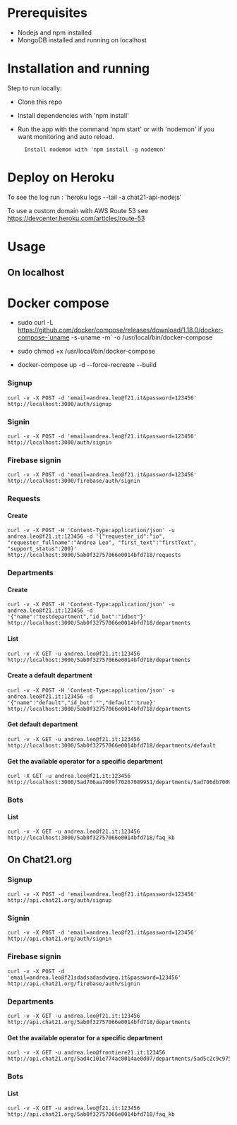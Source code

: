 # Prerequisites

* Nodejs and npm installed 
* MongoDB installed and running on localhost

# Installation and running
Step to run locally:

* Clone this repo
* Install dependencies with 'npm install'

* Run the app with the command 'npm start' or with 'nodemon' if you want monitoring and auto reload.

        Install nodemon with 'npm install -g nodemon'

# Deploy on Heroku

To see the log run : 'heroku logs --tail -a chat21-api-nodejs'

To use a custom domain with AWS Route 53 see https://devcenter.heroku.com/articles/route-53

 # Usage 
 
 ## On localhost



# Docker compose
* sudo curl -L https://github.com/docker/compose/releases/download/1.18.0/docker-compose-`uname -s`-`uname -m` -o /usr/local/bin/docker-compose

* sudo chmod +x /usr/local/bin/docker-compose

* docker-compose up -d --force-recreate --build

### Signup

```
curl -v -X POST -d 'email=andrea.leo@f21.it&password=123456' http://localhost:3000/auth/signup
```


### Signin

```
curl -v -X POST -d 'email=andrea.leo@f21.it&password=123456' http://localhost:3000/auth/signin
```


### Firebase signin

```
curl -v -X POST -d 'email=andrea.leo@f21.it&password=123456' http://localhost:3000/firebase/auth/signin
```

### Requests 

#### Create 

```
curl -v -X POST -H 'Content-Type:application/json' -u andrea.leo@f21.it:123456 -d '{"requester_id":"io", "requester_fullname":"Andrea Leo", "first_text":"firstText", "support_status":200}' http://localhost:3000/5ab0f32757066e0014bfd718/requests
```


### Departments 

#### Create 

```
curl -v -X POST -H 'Content-Type:application/json' -u andrea.leo@f21.it:123456 -d '{"name":"testdepartment","id_bot":"idbot"}' http://localhost:3000/5ab0f32757066e0014bfd718/departments
```

#### List

```
curl -v -X GET -u andrea.leo@f21.it:123456 http://localhost:3000/5ab0f32757066e0014bfd718/departments
```

#### Create a default department

```
curl -v -X POST -H 'Content-Type:application/json' -u andrea.leo@f21.it:123456 -d '{"name":"default","id_bot":"","default":true}' http://localhost:3000/5ab0f32757066e0014bfd718/departments
```

#### Get default department

```
curl -v -X GET -u andrea.leo@f21.it:123456 http://localhost:3000/5ab0f32757066e0014bfd718/departments/default
```

#### Get the available operator for a specific department
```
curl -X GET -u andrea.leo@f21.it:123456 http://localhost:3000/5ad706aa7009f70267089951/departments/5ad706db7009f70267089955/operators
```

### Bots 

#### List

```
curl -v -X GET -u andrea.leo@f21.it:123456 http://localhost:3000/5ab0f32757066e0014bfd718/faq_kb
```

 ## On Chat21.org

### Signup

```
curl -v -X POST -d 'email=andrea.leo@f21.it&password=123456' http://api.chat21.org/auth/signup
```

### Signin

```
curl -v -X POST -d 'email=andrea.leo@f21.it&password=123456' http://api.chat21.org/auth/signin
```

### Firebase signin

```
curl -v -X POST -d 'email=andrea.leo@f21sdadsadasdwqeq.it&password=123456' http://api.chat21.org/firebase/auth/signin
```

### Departments 

```
curl -v -X GET -u andrea.leo@f21.it:123456 http://api.chat21.org/5ab0f32757066e0014bfd718/departments
```

#### Get the available operator for a specific department
```
curl -v -X GET -u andrea.leo@frontiere21.it:123456 http://api.chat21.org/5ad4c101e774ac0014ae0d07/departments/5ad5c2c9c975820014ba901b/operators
```



### Bots 

#### List

```
curl -v -X GET -u andrea.leo@f21.it:123456 http://api.chat21.org/5ab0f32757066e0014bfd718/faq_kb
```
